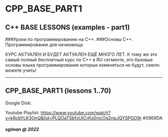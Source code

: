 # CPP_BASE_PART1
C++ BASE LESSONS (examples - part1)
--

###Уроки по программированию на C++.
###Основы C++. Программирование для начинающх


КУРС АКТУАЛЕН И БУДЕТ АКТУАЛЕН ЕЩЁ МНОГО ЛЕТ. 
 К тому же это самый полный бесплатный курс по C++ в RU сегменте, 
 это базовые основы языка программирования которые изменяться не будут, смело можете учить!

-----

## CPP_BASE_PART1 (lessons 1..70)

Google Disk:

Youtube Playlist:
https://www.youtube.com/watch?v=kRcbYLK3OnQ&list=PLQOaTSbfxUtCrKs0nicOg2npJQYSPGO9r
#0969DA
###### **sgiman @ 2022**
 
